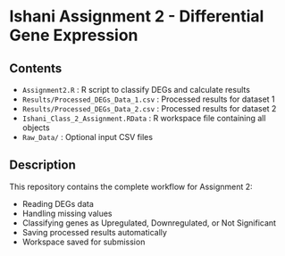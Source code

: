 # Ishani Assignment 2 - Differential Gene Expression

## Contents
- `Assignment2.R` : R script to classify DEGs and calculate results
- `Results/Processed_DEGs_Data_1.csv` : Processed results for dataset 1
- `Results/Processed_DEGs_Data_2.csv` : Processed results for dataset 2
- `Ishani_Class_2_Assignment.RData` : R workspace file containing all objects
- `Raw_Data/` : Optional input CSV files

## Description
This repository contains the complete workflow for Assignment 2:
- Reading DEGs data
- Handling missing values
- Classifying genes as Upregulated, Downregulated, or Not Significant
- Saving processed results automatically
- Workspace saved for submission
